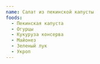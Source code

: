 ```yaml
---
name: Салат из пекинской капусты
foods:
  - Пекинская капуста
  - Огурцы
  - Кукуруза консерва
  - Майонез
  - Зеленый лук
  - Укроп
---
```

